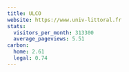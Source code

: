 ```yaml
---
title: ULCO
website: https://www.univ-littoral.fr
stats:
  visitors_per_month: 313300
  average_pageviews: 5.51
carbon:
  home: 2.61
  legal: 0.74
---
```

